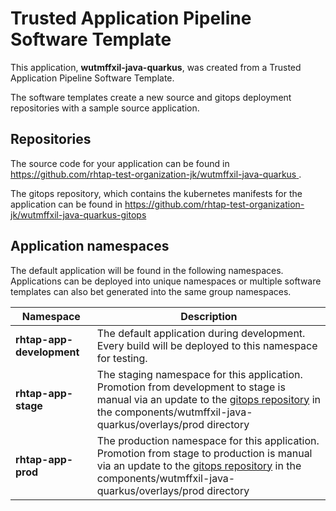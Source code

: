# Trusted Application Pipeline Software Template

This application, **wutmffxil-java-quarkus**, was created from a Trusted Application Pipeline Software Template.

The software templates create a new source and gitops deployment repositories with a sample source application. 

## Repositories

The source code for your application can be found in [https://github.com/rhtap-test-organization-jk/wutmffxil-java-quarkus ](https://github.com/rhtap-test-organization-jk/wutmffxil-java-quarkus ).
 
The gitops repository, which contains the kubernetes manifests for the application can be found in 
[https://github.com/rhtap-test-organization-jk/wutmffxil-java-quarkus-gitops ](https://github.com/rhtap-test-organization-jk/wutmffxil-java-quarkus-gitops ) 

## Application namespaces 

The default application will be found in the following namespaces. Applications can be deployed into unique namespaces or multiple software templates can also bet generated into the same group namespaces.  

|  Namespace   |  Description   |  
| -------- | -------- |   
| **rhtap-app-development** | The default application during development. Every build will be deployed to this namespace for testing. | 
| **rhtap-app-stage** | The staging namespace for this application. Promotion from development to stage is manual via an update to the [gitops repository](https://github.com/rhtap-test-organization-jk/wutmffxil-java-quarkus-gitops ) in the components/wutmffxil-java-quarkus/overlays/prod directory |  
| **rhtap-app-prod** | The production namespace for this application. Promotion from stage to production is manual via an update to the [gitops repository](https://github.com/rhtap-test-organization-jk/wutmffxil-java-quarkus-gitops ) in the components/wutmffxil-java-quarkus/overlays/prod directory | 
